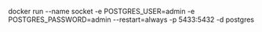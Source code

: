 docker run --name socket -e POSTGRES_USER=admin -e POSTGRES_PASSWORD=admin --restart=always -p 5433:5432 -d postgres
